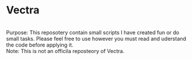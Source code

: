 # Vectra

<br />Purpose: This reposotery contain small scripts I have created fun or do small tasks. Please feel free to use however you  must read and uderstand the code before applying it.
<br />Note: This is not an officila reposteory of Vectra.
